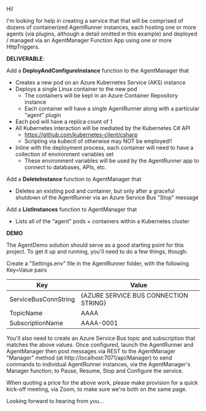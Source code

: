 
Hi!

I'm looking for help in creating a service that that will be comprised of dozens of containerized AgentRunner instances, each hosting one or more agents (via plugins, although a detail omitted in this example) and deployed / managed via an AgentManager Function App using one or more HttpTriggers.  

**DELIVERABLE**:

Add a **DeployAndConfigureInstance** function to the AgentManager that
- Creates a new pod on an Azure Kubernetes Service (AKS) instance
- Deploys a single Linux container to the new pod
  - The containers will be kept in an Azure Container Repository instance
  - Each container will have a single AgentRunner along with a particular "agent" plugin
- Each pod will have a replica count of 1
- All Kubernetes interaction will be mediated by the Kubernetes C# API
  - https://github.com/kubernetes-client/csharp
  - Scripting via kubectl of otherwise may NOT be employed!!
- Inline with the deployment process, each container will need to have a  collection of environment variables set
  - These environment variables will be used by the AgentRunner app to connect to databases, APIs, etc.
  
Add a **DeleteInstance** function to AgentManager that
- Deletes an existing pod and container, but only after a graceful shutdown of the AgentRunner via an Azure Service Bus "Stop" message

Add a **ListInstances** function to AgentManager that
- Lists all of the "agent" pods + containers within a Kubernetes cluster

**DEMO**

The AgentDemo solution should serve as a good starting point for this project.  To get it up and running, you'll need to do a few things, though:

Create a "Settings.env" file in the AgentRunner folder, with the following Key=Value pairs

|Key|Value |
|----------|----------|
|ServiceBusConnString |{AZURE SERVICE BUS CONNECTION STRING}|
|TopicName|AAAA|
|SubscriptionName|AAAA-0001|

You'll also need to create an Azure Service Bus topic and subscription that matches the above values.  Once configured, launch the AgentRunner and AgentManager then post messages via REST to the AgentManager "Manager" method (at http://localhost:7071/api/Manager) to send commands to individual AgentRunner instances, via the AgentManager's Manager function; to Pause, Resume, Stop and Configure the service.

When quoting a price for the above work, please make provision for a quick kick-off meeting, via Zoom, to make sure we're both on the same page.

Looking forward to hearing from you...
